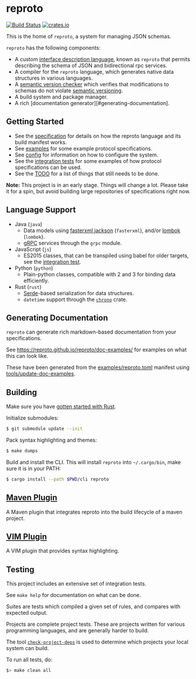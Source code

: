 # reproto
[![Build Status](https://travis-ci.org/reproto/reproto.svg?branch=master)](https://travis-ci.org/reproto/reproto)
[![crates.io](https://img.shields.io/crates/v/reproto.svg)](https://crates.io/crates/reproto)

This is the home of `reproto`, a system for managing JSON schemas.

`reproto` has the following components:

* A custom [interface description language], known as `reproto` that permits describing the schema
  of JSON and bidirectional rpc services.
* A compiler for the `reproto` language, which generates native data structures in various
  languages.
* A [semantic version checker] which verifies that modifications to schemas do not violate
  [semantic versioning].
* A build system and package manager.
* A rich [documentation generator][#generating-documentation].

## Getting Started

* See the [specification][spec] for details on how the reproto language and its build manifest
  works.
* See [examples] for some example protocol specifications.
* See [config] for information on how to configure the system.
* See the [integration tests][it] for some examples of how protocol specifications can be used.
* See the [TODO][todo] for a list of things that still needs to be done.

**Note:** This project is in an early stage. Things will change a lot. Please take it for a spin,
but avoid building large repositories of specifications right now.

## Language Support

* Java (`java`)
  * Data models using [fasterxml jackson] (`fasterxml`), and/or [lombok] (`lombok`).
  * [gRPC][grpc] services through the `grpc` module.
* JavaScript (`js`)
  * ES2015 classes, that can be transpiled using babel for older targets, see the
    [integration test][js-it].
* Python (`python`)
  * Plain-python classes, compatible with 2 and 3 for binding data efficiently.
* Rust (`rust`)
  * [Serde]-based serialization for data structures.
  * `datetime` support through the [`chrono`] crate.

## Generating Documentation

`reproto` can generate rich markdown-based documentation from your specifications.

See <https://reproto.github.io/reproto/doc-examples/> for examples on what this can look like.

These have been generated from the [examples/reproto.toml] manifest using
[tools/update-doc-examples].

## Building

Make sure you have [gotten started with Rust][rust-get-started].

Initialize submodules:

```bash
$ git submodule update --init
```

Pack syntax highlighting and themes:

```bash
$ make dumps
```

Build and install the CLI.
This will install `reproto` into `~/.cargo/bin`, make sure it is in your PATH:

```bash
$ cargo install --path $PWD/cli reproto
```

## [Maven Plugin][maven-plugin]

A Maven plugin that integrates reproto into the build lifecycle of a maven project.

[maven-plugin]: https://github.com/reproto/reproto-maven-plugin

## [VIM Plugin][vim]

A VIM plugin that provides syntax highlighting.

[vim]: https://github.com/reproto/reproto-vim

## Testing

This project includes an extensive set of integration tests.

See `make help` for documentation on what can be done.

Suites are tests which compiled a given set of rules, and compares with expected output.

Projects are complete project tests.
These are projects written for various programming languages, and are generally harder to build.

The tool [`check-project-deps`](tools/check-project-deps) is used to determine
which projects your local system can build.

To run all tests, do:

```bash
$> make clean all
```

[rust-get-started]: https://doc.rust-lang.org/book/getting-started.html
[it]: /it
[Cargo]: https://github.com/rust-lang/cargo
[config]: /doc/config.md
[examples]: /examples
[examples/reproto.toml]: /examples/reproto.toml
[tools/update-doc-examples]: /tools/update-doc-examples
[grpc]: https://grpc.io
[idl]: #the-idl
[it]: /it
[fasterxml jackson]: https://github.com/FasterXML/jackson-databind
[js-it]: /it/js
[lombok]: https://projectlombok.org/
[semantic versioning]: https://semver.org
[semantic version checker]: /semck
[spec]: /doc/spec.md
[interface description language]: /doc/spec.md
[todo]: /doc/todo.md
[Serde]: https://serde.rs
[`chrono`]: https://crates.io/crates/chrono
